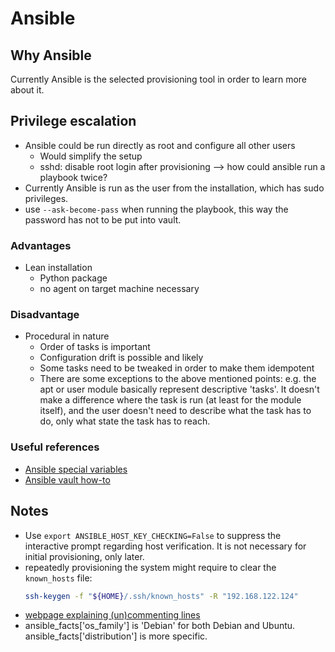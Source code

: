 # Ansible

## Why Ansible
Currently Ansible is the selected provisioning tool in order to learn more about it.

## Privilege escalation
- Ansible could be run directly as root and configure all other users
    * Would simplify the setup
    * sshd: disable root login after provisioning --> how could ansible run a playbook twice?
- Currently Ansible is run as the user from the installation, which has sudo privileges.
- use `--ask-become-pass` when running the playbook, this way the password has not to be put into vault.

### Advantages
- Lean installation
    * Python package
    * no agent on target machine necessary

### Disadvantage
- Procedural in nature
    * Order of tasks is important
    * Configuration drift is possible and likely
    * Some tasks need to be tweaked in order to make them idempotent
    * There are some exceptions to the above mentioned points: e.g. the apt or user module basically represent descriptive 'tasks'. It doesn't make a difference where the task is run (at least for the module itself), and the user doesn't need to describe what the task has to do, only what state the task has to reach.

### Useful references
- [Ansible special variables](https://docs.ansible.com/ansible/latest/reference_appendices/special_variables.html)
- [Ansible vault how-to](https://www.digitalocean.com/community/tutorials/how-to-use-vault-to-protect-sensitive-ansible-data)

## Notes
- Use `export ANSIBLE_HOST_KEY_CHECKING=False` to suppress the interactive prompt regarding host verification. It is not necessary for initial provisioning, only later.
- repeatedly provisioning the system might require to clear the `known_hosts` file:
    ```sh
    ssh-keygen -f "${HOME}/.ssh/known_hosts" -R "192.168.122.124"
    ```
- [webpage explaining (un)commenting lines](https://www.shellhacks.com/ansible-comment-out-uncomment-lines-in-a-file/)
- ansible_facts['os_family'] is 'Debian' for both Debian and Ubuntu. ansible_facts['distribution'] is more specific.
